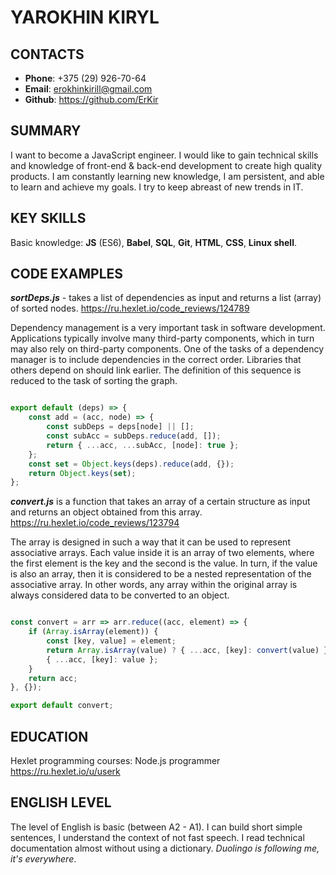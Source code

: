 
# YAROKHIN KIRYL

## CONTACTS

* **Phone**: +375 (29) 926-70-64
* **Email**: erokhinkirill@gmail.com
* **Github**: <https://github.com/ErKir>

## SUMMARY

I want to become a JavaScript engineer. I would like to gain technical skills and knowledge of front-end & back-end development to create high quality products. I am constantly learning new knowledge, I am persistent, and able to learn and achieve my goals. I try to keep abreast of new trends in IT.

## KEY SKILLS

Basic knowledge: **JS** (ES6), **Babel**, **SQL**, **Git**, **HTML**, **CSS**, **Linux shell**.

## CODE EXAMPLES

***sortDeps.js*** - takes a list of dependencies as input and returns a list (array) of sorted nodes. <https://ru.hexlet.io/code_reviews/124789>

Dependency management is a very important task in software development. Applications typically involve many third-party components, which in turn may also rely on third-party components. One of the tasks of a dependency manager is to include dependencies in the correct order. Libraries that others depend on should link earlier. The definition of this sequence is reduced to the task of sorting the graph.

``` js script

export default (deps) => {
    const add = (acc, node) => {
        const subDeps = deps[node] || [];
        const subAcc = subDeps.reduce(add, []);
        return { ...acc, ...subAcc, [node]: true };
    };
    const set = Object.keys(deps).reduce(add, {});
    return Object.keys(set);
};

```

***convert.js*** is a function that takes an array of a certain structure as input and returns an object obtained from this array.
<https://ru.hexlet.io/code_reviews/123794>

The array is designed in such a way that it can be used to represent associative arrays. Each value inside it is an array of two elements, where the first element is the key and the second is the value. In turn, if the value is also an array, then it is considered to be a nested representation of the associative array. In other words, any array within the original array is always considered data to be converted to an object.

```js script

const convert = arr => arr.reduce((acc, element) => {
    if (Array.isArray(element)) {
        const [key, value] = element;
        return Array.isArray(value) ? { ...acc, [key]: convert(value) } :
        { ...acc, [key]: value };
    }
    return acc;
}, {});

export default convert;

```

## EDUCATION

Hexlet programming courses: Node.js programmer
<https://ru.hexlet.io/u/userk>

## ENGLISH LEVEL

The level of English is basic (between A2 - A1). I can build short simple sentences, I understand the context of not fast speech. I read technical documentation almost without using a dictionary. *Duolingo is following me, it's everywhere*.

